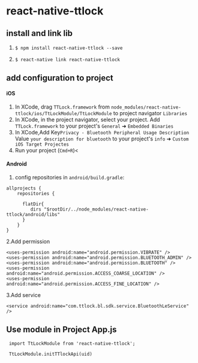 
# react-native-ttlock

## install and link lib

 1. `$ npm install react-native-ttlock --save`

 2. `$ react-native link react-native-ttlock`

## add configuration to project


#### iOS

1. In XCode, drag `TTLock.framework` from `node_modules/react-native-ttlock/ios/TtLockModule/TtLockModule` to project navigator `Libraries`
2. In XCode, in the project navigator, select your project. Add `TTLock.framework` to your project's `General` ➜ `Embedded Binaries`
3. In XCode,Add Key`Privacy - Bluetooth Peripheral Usage Description` Value `your description for bluetooth` to your project's `info` ➜ `Custom iOS Target Projectes`
4. Run your project (`Cmd+R`)<

#### Android

1. config repositories in `android/build.gradle`:

```
allprojects {
    repositories {
    
      flatDir{
         dirs "$rootDir/../node_modules/react-native-ttlock/android/libs"
      }
    }
}
```   

2.Add permission 
  ```
  <uses-permission android:name="android.permission.VIBRATE" />
  <uses-permission android:name="android.permission.BLUETOOTH_ADMIN" />
  <uses-permission android:name="android.permission.BLUETOOTH" />
  <uses-permission android:name="android.permission.ACCESS_COARSE_LOCATION" />
  <uses-permission android:name="android.permission.ACCESS_FINE_LOCATION" />
  ```
3.Add service
  ```
  <service android:name="com.ttlock.bl.sdk.service.BluetoothLeService" />
   ```
## Use module in Project App.js
```
 import TtLockModule from 'react-native-ttlock';

 TtLockModule.initTTlockApi(uid)
```
